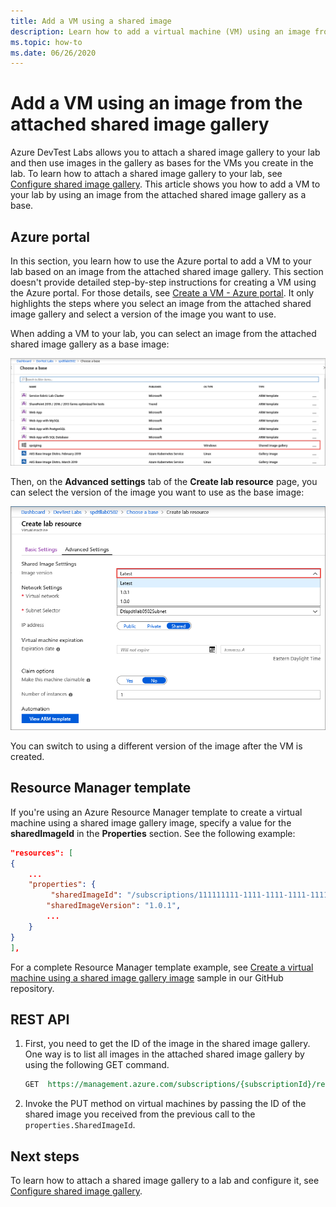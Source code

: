 ```yaml
---
title: Add a VM using a shared image
description: Learn how to add a virtual machine (VM) using an image from the attached shared image gallery in Azure DevTest Labs
ms.topic: how-to
ms.date: 06/26/2020
---
```


# Add a VM using an image from the attached shared image gallery
Azure DevTest Labs allows you to attach a shared image gallery to your lab and then use images in the gallery as bases for the VMs you create in the lab. To learn how to attach a shared image gallery to your lab, see [Configure shared image gallery](configure-shared-image-gallery.md). This article shows you how to add a VM to your lab by using an image from the attached shared image gallery as a base. 

## Azure portal
In this section, you learn how to use the Azure portal to add a VM to your lab based on an image from the attached shared image gallery. This section doesn't provide detailed step-by-step instructions for creating a VM using the Azure portal. For those details, see [Create a VM - Azure portal](devtest-lab-add-vm.md). It only highlights the steps where you select an image from the attached shared image gallery and select a version of the image you want to use. 

When adding a VM to your lab, you can select an image from the attached shared image gallery as a base image: 

![Select a shared image for the base](./media/add-vm-use-shared-image/select-shared-image-for-base.png)

Then, on the **Advanced settings** tab of the **Create lab resource** page, you can select the version of the image you want to use as the base image:

![Select image version](./media/add-vm-use-shared-image/select-version-shared-image.png)

You can switch to using a different version of the image after the VM is created. 

## Resource Manager template
If you're using an Azure Resource Manager template to create a virtual machine using a shared image gallery image, specify a value for the **sharedImageId** in the **Properties** section. See the following example: 

```json
"resources": [
{
    ...
    "properties": {
         "sharedImageId": "/subscriptions/111111111-1111-1111-1111-111111111111/resourcegroups/mydtlrg/providers/microsoft.devtestlab/labs/mydtllab/sharedgalleries/spsig/sharedimages/myimagefromgallery",
        "sharedImageVersion": "1.0.1",
        ...
    }
}
],
```

For a complete Resource Manager template example, see
[Create a virtual machine using a shared image gallery image](https://github.com/Azure/azure-devtestlab/tree/master/samples/DevTestLabs/QuickStartTemplates/101-dtl-create-vm-username-pwd-sharedimage) sample in our GitHub repository. 

## REST API

1. First, you need to get the ID of the image in the shared image gallery. One way is to list all images in the attached shared image gallery by using the following GET command. 

    ```rest
    GET  https://management.azure.com/subscriptions/{subscriptionId}/resourceGroups/{resourceGroupName}/providers/Microsoft.DevTestLab/labs/{labName}/sharedgalleries/{name}/sharedimages?api-version= 2018-10-15-preview
    ```
2. Invoke the PUT method on virtual machines by passing the ID of the shared image you received from the previous call to the `properties.SharedImageId`.

## Next steps
To learn how to attach a shared image gallery to a lab and configure it, see [Configure shared image gallery](configure-shared-image-gallery.md).